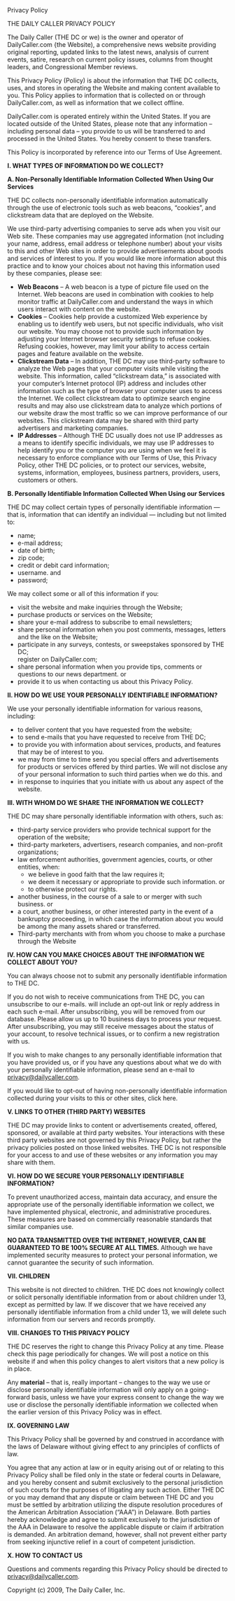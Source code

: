 Privacy Policy

THE DAILY CALLER PRIVACY POLICY

The Daily Caller (THE DC or we) is the owner and operator of DailyCaller.com {the Website), a comprehensive news website providing original reporting, updated links to the latest news, analysis of current events, satire, research on current policy issues, columns from thought leaders, and Congressional Member reviews.

This Privacy Policy (Policy) is about the information that THE DC collects, uses, and stores in operating the Website and making content available to you. This Policy applies to information that is collected on or through DailyCaller.com, as well as information that we collect offline.

DailyCaller.com is operated entirely within the United States. If you are located outside of the United States, please note that any information – including personal data – you provide to us will be transferred to and processed in the United States. You hereby consent to these transfers.

This Policy is incorporated by reference into our Terms of Use Agreement.

**I. WHAT TYPES OF INFORMATION DO WE COLLECT?**

**A. Non-Personally Identifiable Information Collected When Using Our Services**

THE DC collects non-personally identifiable information automatically through the use of electronic tools such as web beacons, “cookies”, and clickstream data that are deployed on the Website.

We use third-party advertising companies to serve ads when you visit our Web site. These companies may use aggregated information (not including your name, address, email address or telephone number) about your visits to this and other Web sites in order to provide advertisements about goods and services of interest to you. If you would like more information about this practice and to know your choices about not having this information used by these companies, please see:

*   **Web Beacons** – A web beacon is a type of picture file used on the Internet. Web beacons are used in combination with cookies to help monitor traffic at DailyCaller.com and understand the ways in which users interact with content on the website.
*   **Cookies** – Cookies help provide a customized Web experience by enabling us to identify web users, but not specific individuals, who visit our website. You may choose not to provide such information by adjusting your Internet browser security settings to refuse cookies. Refusing cookies, however, may limit your ability to access certain pages and feature available on the website.
*   **Clickstream Data** – In addition, THE DC may use third-party software to analyze the Web pages that your computer visits while visiting the website. This information, called “clickstream data,” is associated with your computer’s Internet protocol (IP) address and includes other information such as the type of browser your computer uses to access the Internet. We collect clickstream data to optimize search engine results and may also use clickstream data to analyze which portions of our website draw the most traffic so we can improve performance of our websites. This clickstream data may be shared with third party advertisers and marketing companies.
*   **IP Addresses** – Although THE DC usually does not use IP addresses as a means to identify specific individuals, we may use IP addresses to help identify you or the computer you are using when we feel it is necessary to enforce compliance with our Terms of Use, this Privacy Policy, other THE DC policies, or to protect our services, website, systems, information, employees, business partners, providers, users, customers or others.

**B. Personally Identifiable Information Collected When Using our Services**

THE DC may collect certain types of personally identifiable information — that is, information that can identify an individual — including but not limited to:

*   name;
*   e-mail address;
*   date of birth;
*   zip code;
*   credit or debit card information;
*   username. and
*   password;

We may collect some or all of this information if you:

*   visit the website and make inquiries through the Website;
*   purchase products or services on the Website;
*   share your e-mail address to subscribe to email newsletters;
*   share personal information when you post comments, messages, letters and the like on the Website;
*   participate in any surveys, contests, or sweepstakes sponsored by THE DC;  
    register on DailyCaller.com;
*   share personal information when you provide tips, comments or questions to our news department. or
*   provide it to us when contacting us about this Privacy Policy.

**II. HOW DO WE USE YOUR PERSONALLY IDENTIFIABLE INFORMATION?**

We use your personally identifiable information for various reasons, including:

*   to deliver content that you have requested from the website;
*   to send e-mails that you have requested to receive from THE DC;
*   to provide you with information about services, products, and features that may be of interest to you.
*   we may from time to time send you special offers and advertisements for products or services offered by third parties. We will not disclose any of your personal information to such third parties when we do this. and
*   in response to inquiries that you initiate with us about any aspect of the website.

**III. WITH WHOM DO WE SHARE THE INFORMATION WE COLLECT?**

THE DC may share personally identifiable information with others, such as:

*   third-party service providers who provide technical support for the operation of the website;
*   third-party marketers, advertisers, research companies, and non-profit organizations;
*   law enforcement authorities, government agencies, courts, or other entities, when:
    *   we believe in good faith that the law requires it;
    *   we deem it necessary or appropriate to provide such information. or
    *   to otherwise protect our rights.
*   another business, in the course of a sale to or merger with such business. or
*   a court, another business, or other interested party in the event of a bankruptcy proceeding, in which case the information about you would be among the many assets shared or transferred.
*   Third-party merchants with from whom you choose to make a purchase through the Website

**IV. HOW CAN YOU MAKE CHOICES ABOUT THE INFORMATION WE COLLECT ABOUT YOU?**

You can always choose not to submit any personally identifiable information to THE DC.

If you do not wish to receive communications from THE DC, you can unsubscribe to our e-mails. will include an opt-out link or reply address in each such e-mail. After unsubscribing, you will be removed from our database. Please allow us up to 10 business days to process your request. After unsubscribing, you may still receive messages about the status of your account, to resolve technical issues, or to confirm a new registration with us.

If you wish to make changes to any personally identifiable information that you have provided us, or if you have any questions about what we do with your personally identifiable information, please send an e-mail to privacy@dailycaller.com.

If you would like to opt-out of having non-personally identifiable information collected during your visits to this or other sites, click here.

**V. LINKS TO OTHER (THIRD PARTY) WEBSITES**

THE DC may provide links to content or advertisements created, offered, sponsored, or available at third party websites. Your interactions with these third party websites are not governed by this Privacy Policy, but rather the privacy policies posted on those linked websites. THE DC is not responsible for your access to and use of these websites or any information you may share with them.

**VI. HOW DO WE SECURE YOUR PERSONALLY IDENTIFIABLE INFORMATION?**

To prevent unauthorized access, maintain data accuracy, and ensure the appropriate use of the personally identifiable information we collect, we have implemented physical, electronic, and administrative procedures. These measures are based on commercially reasonable standards that similar companies use.

**NO DATA TRANSMITTED OVER THE INTERNET, HOWEVER, CAN BE GUARANTEED TO BE 100% SECURE AT ALL TIMES.** Although we have implemented security measures to protect your personal information, we cannot guarantee the security of such information.

**VII. CHILDREN**

This website is not directed to children. THE DC does not knowingly collect or solicit personally identifiable information from or about children under 13, except as permitted by law. If we discover that we have received any personally identifiable information from a child under 13, we will delete such information from our servers and records promptly.

**VIII. CHANGES TO THIS PRIVACY POLICY**

THE DC reserves the right to change this Privacy Policy at any time. Please check this page periodically for changes. We will post a notice on this website if and when this policy changes to alert visitors that a new policy is in place.

Any **material** – that is, really important – changes to the way we use or disclose personally identifiable information will only apply on a going-forward basis, unless we have your express consent to change the way we use or disclose the personally identifiable information we collected when the earlier version of this Privacy Policy was in effect.

**IX. GOVERNING LAW**

This Privacy Policy shall be governed by and construed in accordance with the laws of Delaware without giving effect to any principles of conflicts of law.

You agree that any action at law or in equity arising out of or relating to this Privacy Policy shall be filed only in the state or federal courts in Delaware, and you hereby consent and submit exclusively to the personal jurisdiction of such courts for the purposes of litigating any such action. Either THE DC or you may demand that any dispute or claim between THE DC and you must be settled by arbitration utilizing the dispute resolution procedures of the American Arbitration Association (“AAA”) in Delaware. Both parties hereby acknowledge and agree to submit exclusively to the jurisdiction of the AAA in Delaware to resolve the applicable dispute or claim if arbitration is demanded. An arbitration demand, however, shall not prevent either party from seeking injunctive relief in a court of competent jurisdiction.

**X. HOW TO CONTACT US**

Questions and comments regarding this Privacy Policy should be directed to privacy@dailycaller.com.

Copyright (c) 2009, The Daily Caller, Inc.
